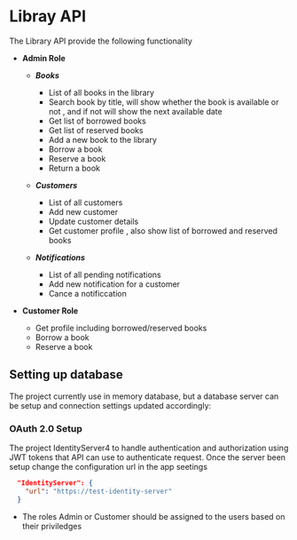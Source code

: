 # Libray API

The Library API provide the following functionality

- **Admin Role**

  - ***Books***
    - List of all books in the library
    - Search book by title, will show whether the book is available or not , and if not will show the next available date
    - Get list of borrowed books
    - Get list of reserved books
    - Add a new book to the library
    - Borrow a book
    - Reserve a book
    - Return a book

  - ***Customers***
    - List of all customers
    - Add new customer
    - Update customer details
    - Get customer profile , also show list of borrowed and reserved books
 

  - ***Notifications***
    - List of all pending notifications
    - Add new notification for a customer
    - Cance a notificcation

- **Customer Role**

  - Get profile including borrowed/reserved books
  - Borrow a book
  - Reserve a book



## Setting up database

The project currently use in memory database, but a database server can be setup and connection settings updated accordingly:

### OAuth 2.0 Setup

The project  IdentityServer4 to handle authentication and authorization using  JWT tokens that API can use to authenticate request. Once the server been setup change the configuration url in the app seetings

```json
  "IdentityServer": {
    "url": "https://test-identity-server"
  }
```
- The roles Admin or Customer should be assigned to the users based on their priviledges


